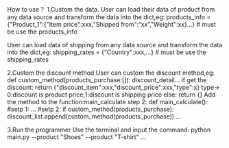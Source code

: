 How to use？
1.Custom the data.
User can load their data of product from any data source and transform the data into the dict,eg:
products_info = {"Product_1":{"Item price":xxx,"Shipped from":“xx”,"Weight":xx}...} # must be use the products_info

User can load data of shipping from any data source and transform the data into the dict,eg:
shipping_rates = {"Country":xxx,...} # must be use the shipping_rates

2.Custom the discount method
User can custom the discount method,eg:
def custom_method(products_purchase:[]):
    discount_detail...
    if get the discount:
        return {"discount_item":xxx,"discount_price":xxx,"type":x} type-> 0:discount is product price;1:discount is shipping price
    else:
        return {}
Add the method to the function:main_calculate step 2:
def main_calculate():
    #setp 1:
    ...
    #setp 2:
    if custom_method(products_purchase):
        discount_list.append(custom_method(products_purchase))
    ...

3.Run the programmer
Use the terminal and input the command: python main.py --product "Shoes" --product "T-shirt" ...
